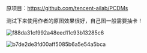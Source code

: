 原项目：https://github.com/tencent-ailab/PCDMs

测试下来使用作者的原图效果很好，自己图一般需要抽卡！

![f88da31cf992a48eed11c93b13285c6](https://github.com/StartHua/ComfyUI_PCDMs/assets/22284244/dee8343b-07f8-4732-9489-f23c26c2e5be)

![b7de2de3fd00aff5085b6a5e54a5bca](https://github.com/StartHua/ComfyUI_PCDMs/assets/22284244/8c4d79f8-ba68-43c2-8bad-47a5ad0ddd00)
